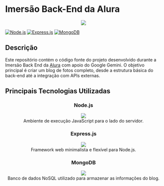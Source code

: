 # Imersão Back-End da Alura


<div align="center">
    <img src="https://img.notionusercontent.com/s3/prod-files-secure%2F501588a2-50a4-4bb5-b6d6-639d6088ac31%2F376b1372-1eda-4cce-862b-a317b98539fb%2FImerso_Back-endGemini_Notion.png/size/w=2000?exp=1732023933&sig=0C4neKBtfR89RYsPUfl0vcbQS9QWC1Jll485dTWkH5k">
</div>

[![Node.js](https://img.shields.io/badge/node.js-18.12.1-green.svg)](https://nodejs.org/en/)
[![Express.js](https://img.shields.io/badge/express.js-%5E4.17.1-brightgreen.svg)](https://expressjs.com/)
[![MongoDB](https://img.shields.io/badge/MongoDB-v6.0.0-blue.svg)](https://www.mongodb.com/)


## Descrição

Este repositório contém o código fonte do projeto desenvolvido durante a Imersão Back End da <a href="https://www.alura.com.br">Alura</a> com apoio do Google Gemini. O objetivo principal é criar um blog de fotos completo, desde a estrutura básica do back-end até a integração com APIs externas.

## Principais Tecnologias Utilizadas

<div align="center">

<h3>Node.js</h3>
   <img src="https://skillicons.dev/icons?i=nodejs&theme=light"/></br>
Ambiente de execução JavaScript para o lado do servidor.
</br>

<h3>Express.js</h3>
<img src="https://skillicons.dev/icons?i=express&theme=light"/></br>
Framework web minimalista e flexível para Node.js.
</br>
<h3>MongoDB</h3>
<img src="https://skillicons.dev/icons?i=mongodb&theme=light"/></br>
Banco de dados NoSQL utilizado para armazenar as informações do blog.
</br>
</div>



